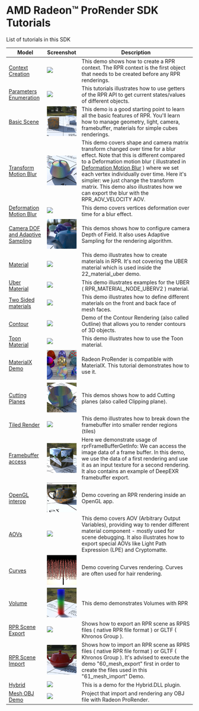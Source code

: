 
# AMD Radeon:tm: ProRender SDK Tutorials

List of tutorials in this SDK

| Model                                                      | Screenshot                                          | Description |
|------------------------------------------------------------|-----------------------------------------------------|-------------|
| [Context Creation](00_context_creation)                    | ![](00_context_creation/screenshot.png)             | This demo shows how to create a RPR context. The RPR context is the first object that needs to be created before any RPR renderings. |
| [Parameters Enumeration](03_parameters_enumeration)        | ![](03_parameters_enumeration/screenshot.png)       | This tutorials illustrates how to use getters of the RPR API to get current states/values of different objects. |
| [Basic Scene](05_basic_scene)                              | ![](05_basic_scene/screenshot.png)                  | This demo is a good starting point to learn all the basic features of RPR. You'll learn how to manage  geometry, light, camera, framebuffer, materials for simple cubes renderings. |
| [Transform Motion Blur](12_transform_motion_blur)          | ![](12_transform_motion_blur/screenshot.png)        | This demo covers shape and camera matrix transform changed over time for a blur effect. Note that this is different compared to a Deformation motion blur ( illustrated in [Deformation Motion Blur](13_deformation_motion_blur) ) where we set each vertex individually over time. Here it's simpler: we just change the transform matrix. This demo also illustrates how we can export the blur with the RPR_AOV_VELOCITY AOV. |
| [Deformation Motion Blur](13_deformation_motion_blur)      | ![](13_deformation_motion_blur/screenshot.png)      | This demo covers vertices deformation over time for a blur effect. |
| [Camera DOF and Adaptive Sampling](17_camera_dof)          | ![](17_camera_dof/screenshot.png)                   | This demos shows how to configure camera Depth of Field. It also uses Adaptive Sampling for the rendering algorithm. |
| [Material](21_material)                                    | ![](21_material/screenshot.png)                     | This demo illustrates how to create materials in RPR. It's not covering the UBER material which is used inside the 22_material_uber demo. |
| [Uber Material](22_material_uber)                          | ![](22_material_uber/screenshot.png)                | This demo illustrates examples for the UBER ( RPR_MATERIAL_NODE_UBERV2 ) material.  |
| [Two Sided materials](23_twosided)                         | ![](23_twosided/screenshot.png)                     | This demo illustrates how to define different materials on the front and back face of mesh faces.  |
| [Contour](24_contour)                                      | ![](24_contour/screenshot.png)                      | Demo of the Contour Rendering (also called Outline) that allows you to render contours of 3D objects. |
| [Toon Material](25_toon)                                   | ![](25_toon/screenshot.png)                         | This demo illustrates how to use the Toon material. |
| [MaterialX Demo](26_materialx)                             | ![](26_materialx/screenshot.png)                    | Radeon ProRender is compatible with MaterialX. This tutorial demonstrates how to use it. |
| [Cutting Planes](27_cutplanes)                             | ![](27_cutplanes/screenshot.png)                    | This demos shows how to add Cutting planes (also called Clipping plane). |
| [Tiled Render](30_tiled_render)                            | ![](30_tiled_render/screenshot.png)                 | This demo illustrates how to break down the framebuffer into smaller render regions (tiles) |
| [Framebuffer access](31_framebuffer_access)                | ![](31_framebuffer_access/screenshot.png)           | Here we demonstrate usage of rprFrameBufferGetInfo: We can access the image data of a frame buffer. In this demo, we use the data of a first rendering and use it as an input texture for a second rendering. It also contains an example of DeepEXR framebuffer export. |
| [OpenGL interop](32_gl_interop)                            | ![](32_gl_interop/screenshot.png)                   | Demo covering an RPR rendering inside an OpenGL app. |
| [AOVs](33_aov)                                             | ![](33_aov/screenshot.png)                          | This demo covers AOV (Arbitrary Output Variables), providing way to render different material component - mostly used for scene debugging. It also illustrates how to export special AOVs like Light Path Expression (LPE) and Cryptomatte. |
| [Curves](50_curve)                                         | ![](50_curve/screenshot.png)                        | Demo covering Curves rendering. Curves are often used for hair rendering. |
| [Volume](51_volume)                                        | ![](51_volume/screenshot.png)                       | This demo demonstrates Volumes with RPR |
| [RPR Scene Export](60_mesh_export)                         | ![](60_mesh_export/screenshot.png)                  | Shows how to export an RPR scene as RPRS files ( native RPR file format ) or GLTF ( Khronos Group ). |
| [RPR Scene Import](61_mesh_import)                         | ![](61_mesh_import/screenshot.png)                  | Shows how to import an RPR scene as RPRS files ( native RPR file format ) or GLTF ( Khronos Group ). It's advised to execute the demo "60_mesh_export" first in order to create the files used in this "61_mesh_import" Demo. |
| [Hybrid](63_hybrid)                                        | ![](63_hybrid/screenshot.png)                       | This is a demo for the Hybrid.DLL plugin. |
| [Mesh OBJ Demo](64_mesh_obj_demo)                          | ![](64_mesh_obj_demo/screenshot.png)                | Project that import and rendering any OBJ file with Radeon ProRender. |



